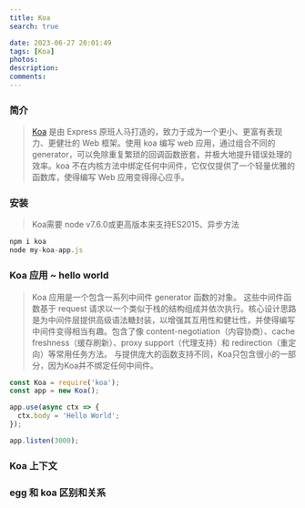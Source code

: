 ```yaml
---
title: Koa
search: true

date: 2023-06-27 20:01:49
tags: [Koa]
photos:
description:
comments:
---
```


### 简介
> [Koa](http://www.koajs.com.cn/) 是由 Express 原班人马打造的，致力于成为一个更小、更富有表现力、更健壮的 Web 框架。使用 koa 编写 web 应用，通过组合不同的 generator，可以免除重复繁琐的回调函数嵌套，并极大地提升错误处理的效率。koa 不在内核方法中绑定任何中间件，它仅仅提供了一个轻量优雅的函数库，使得编写 Web 应用变得得心应手。

### 安装
> Koa需要 node v7.6.0或更高版本来支持ES2015、异步方法

```js
npm i koa
node my-koa-app.js
```

### Koa 应用 ~ hello world
> Koa 应用是一个包含一系列中间件 generator 函数的对象。 这些中间件函数基于 request 请求以一个类似于栈的结构组成并依次执行。核心设计思路是为中间件层提供高级语法糖封装，以增强其互用性和健壮性，并使得编写中间件变得相当有趣。包含了像 content-negotiation（内容协商）、cache freshness（缓存刷新）、proxy support（代理支持）和 redirection（重定向）等常用任务方法。 与提供庞大的函数支持不同，Koa只包含很小的一部分，因为Koa并不绑定任何中间件。

```js
const Koa = require('koa');
const app = new Koa();

app.use(async ctx => {
  ctx.body = 'Hello World';
});

app.listen(3000);
```


### Koa 上下文



### egg 和 koa 区别和关系